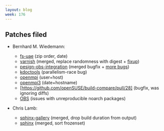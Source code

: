 ```yaml
---
layout: blog
week: 176
---
```



Patches filed
-------------

* Bernhard M. Wiedemann:

    * [fs-uae](https://github.com/FrodeSolheim/fs-uae/pull/182) (zip order, date)
    * [varnish](https://github.com/varnishcache/varnish-cache/commit/d6b3076bd0e1bacbdfc5ab869696048ed0d7009b) (merged, replace randomness with digest + [fixup](https://github.com/varnishcache/varnish-cache/pull/2759))
    * [pesign-obs-integration](https://github.com/openSUSE/pesign-obs-integration/pull/8) (merged bugfix + [more bugs](https://github.com/openSUSE/pesign-obs-integration/issues/9))
    * [kdoctools](https://bugs.kde.org/show_bug.cgi?id=398263) (parallelism-race bug)
    * [openmpi](https://github.com/open-mpi/ompi/pull/5653) (user+host)
    * [openmpi3](https://build.opensuse.org/request/show/632805) (date+hostname)
    * [https://github.com/openSUSE/build-compare/pull/28] (bugfix, was ignoring diffs)
    * [OBS](https://github.com/openSUSE/open-build-service/issues/5784) (issues with unreproducible noarch packages)

* Chris Lamb:
    * [sphinx-gallery](https://github.com/sphinx-gallery/sphinx-gallery/pull/390#issuecomment-418199063) (merged, drop build duration from output)
    * [sphinx](https://github.com/sphinx-doc/sphinx/pull/5388) (merged, sort frozenset)
